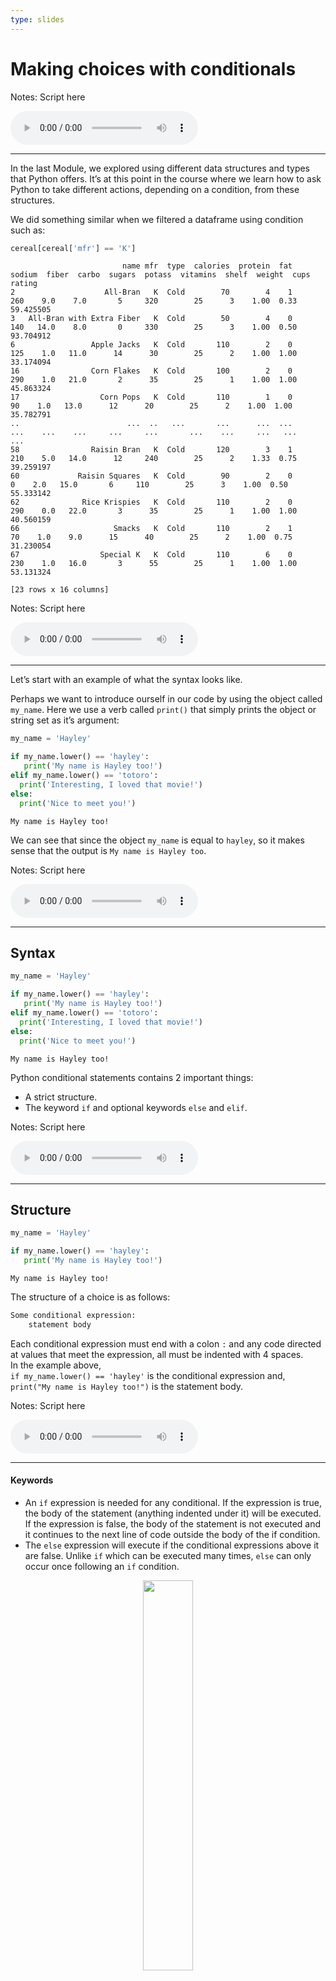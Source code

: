 ```yaml
---
type: slides
---
```


# Making choices with conditionals

Notes: Script here

<html>

<audio controls >

<source src="/placeholder_audio.mp3" />

</audio>

</html>

---

In the last Module, we explored using different data structures and
types that Python offers. It’s at this point in the course where we
learn how to ask Python to take different actions, depending on a
condition, from these structures.

We did something similar when we filtered a dataframe using condition
such as:

``` python
cereal[cereal['mfr'] == 'K']
```

```out
                         name mfr  type  calories  protein  fat  sodium  fiber  carbo  sugars  potass  vitamins  shelf  weight  cups     rating
2                    All-Bran   K  Cold        70        4    1     260    9.0    7.0       5     320        25      3    1.00  0.33  59.425505
3   All-Bran with Extra Fiber   K  Cold        50        4    0     140   14.0    8.0       0     330        25      3    1.00  0.50  93.704912
6                 Apple Jacks   K  Cold       110        2    0     125    1.0   11.0      14      30        25      2    1.00  1.00  33.174094
16                Corn Flakes   K  Cold       100        2    0     290    1.0   21.0       2      35        25      1    1.00  1.00  45.863324
17                  Corn Pops   K  Cold       110        1    0      90    1.0   13.0      12      20        25      2    1.00  1.00  35.782791
..                        ...  ..   ...       ...      ...  ...     ...    ...    ...     ...     ...       ...    ...     ...   ...        ...
58                Raisin Bran   K  Cold       120        3    1     210    5.0   14.0      12     240        25      2    1.33  0.75  39.259197
60             Raisin Squares   K  Cold        90        2    0       0    2.0   15.0       6     110        25      3    1.00  0.50  55.333142
62              Rice Krispies   K  Cold       110        2    0     290    0.0   22.0       3      35        25      1    1.00  1.00  40.560159
66                     Smacks   K  Cold       110        2    1      70    1.0    9.0      15      40        25      2    1.00  0.75  31.230054
67                  Special K   K  Cold       110        6    0     230    1.0   16.0       3      55        25      1    1.00  1.00  53.131324

[23 rows x 16 columns]
```

Notes: Script here

<html>

<audio controls >

<source src="/placeholder_audio.mp3" />

</audio>

</html>

---

Let’s start with an example of what the syntax looks like.

Perhaps we want to introduce ourself in our code by using the object
called `my_name`. Here we use a verb called `print()` that simply prints
the object or string set as it’s argument:

``` python
my_name = 'Hayley' 

if my_name.lower() == 'hayley':
   print('My name is Hayley too!')
elif my_name.lower() == 'totoro':
  print('Interesting, I loved that movie!')
else:
  print('Nice to meet you!')
```

```out
My name is Hayley too!
```

We can see that since the object `my_name` is equal to `hayley`, so it
makes sense that the output is `My name is Hayley too`.

Notes: Script here

<html>

<audio controls >

<source src="/placeholder_audio.mp3" />

</audio>

</html>

---

## Syntax

``` python
my_name = 'Hayley' 

if my_name.lower() == 'hayley':
   print('My name is Hayley too!')
elif my_name.lower() == 'totoro':
  print('Interesting, I loved that movie!')
else:
  print('Nice to meet you!')
```

```out
My name is Hayley too!
```

Python conditional statements contains 2 important things:

  - A strict structure.
  - The keyword `if` and optional keywords `else` and `elif`.

Notes: Script here

<html>

<audio controls >

<source src="/placeholder_audio.mp3" />

</audio>

</html>

---

## Structure

``` python
my_name = 'Hayley' 

if my_name.lower() == 'hayley':
   print('My name is Hayley too!')
```

```out
My name is Hayley too!
```

The structure of a choice is as follows:

``` python
Some conditional expression:
    statement body 
```

Each conditional expression must end with a colon `:` and any code
directed at values that meet the expression, all must be indented with 4
spaces.  
In the example above,  
`if my_name.lower() == 'hayley'` is the conditional expression and,  
`print("My name is Hayley too!")` is the statement body.

Notes: Script here

<html>

<audio controls >

<source src="/placeholder_audio.mp3" />

</audio>

</html>

---

#### Keywords

  - An `if` expression is needed for any conditional. If the expression
    is true, the body of the statement (anything indented under it) will
    be executed. If the expression is false, the body of the statement
    is not executed and it continues to the next line of code outside
    the body of the if condition.  
  - The `else` expression will execute if the conditional expressions
    above it are false. Unlike `if` which can be executed many times,
    `else` can only occur once following an `if` condition.

<center>

<img src='/module5/ifelse.png' width="40%">

</center>

Notes: Script here

<html>

<audio controls >

<source src="/placeholder_audio.mp3" />

</audio>

</html>

---

`else` statements are optional. If you don’t want to assign a default
value, the code will still work without one.

``` python
my_name = 'Hayley' 

if my_name.lower() == 'hayley':
   print('My name is Hayley too!')
```

```out
My name is Hayley too!
```

Notes: Script here

<html>

<audio controls >

<source src="/placeholder_audio.mp3" />

</audio>

</html>

---

  - `elif` stands for ***else if***. It allows us to check multiple
    conditions for true.
  - When the `elif` expression evaluates to true, then the body of the
    statement is executed, just like an `if` statement.
  - Unlike `else`, we can use as many `elif` statements in a decision
    process as we want.
  - `elif` statements **MUST** follow an `if` statement or an error will
    occur.

<!-- end list -->

``` python
my_name = 'Hayley' 

elif my_name.lower() == 'totoro':
    print("Interesting, I loved that movie!")
```

``` out
Error: invalid syntax (<string>, line 2)
```

Notes: Script here

<html>

<audio controls >

<source src="/placeholder_audio.mp3" />

</audio>

</html>

---

Let’s look at the example in the diagram below:

<center>

<img src='/module5/condition1.png' width="40%">

</center>

We can look at each `if` and `elif` condition as a filter. For an object
that is <b><font color="#ea92b9">pink</font></b> , the body of the `if`
statement will execute and not see any further conditions down the
funnel.  
For a <b><font color="#a4cff4">blue</font></b> object, the item will
have seen the `if` condition but because it did not result in a true
value, it continued down the funnel. Since the `elif` condition results
in a true statement, it will not proceed to the `else` condition’s
body.  
<b><font color="#53d3dc">Any other colour</font></b> will pass the 2
conditions and proceed to the default `else` statement’s body.

Notes: Script here

<html>

<audio controls >

<source src="/placeholder_audio.mp3" />

</audio>

</html>

---

## Order matters

The order we chose for the statement for the `if` and `elif` statements
is important and can result in different outputs. Let’s explore this in
the next example:

``` python
item = 12 

if item > 10:
    magnitude = 'greater than 10'
elif item > 20:
    magnitude = 'greater than 20'
else:
    magnitude = '10 or less'
 
magnitude
```

```out
'greater than 10'
```

In this case, our `item` value is greater than 10 so our first
condition, holds true. But let’s see what happens with an `item` value
of 22.

Notes: Script here

<html>

<audio controls >

<source src="/placeholder_audio.mp3" />

</audio>

</html>

---

``` python
item = 22 

if item > 10:
    magnitude = 'greater than 10'
elif item > 20:
    magnitude = 'greater than 20'
else:
    magnitude = '10 or less'
 
magnitude
```

```out
'greater than 10'
```

The item is taken out of the stream at the first `if` condition and so
it doesn’t get a chance to see the `elif` statement even though it would
result in a true value.

Notes: Script here

<html>

<audio controls >

<source src="/placeholder_audio.mp3" />

</audio>

</html>

---

<center>

<img src='/module5/condition2.png' width="50%">

</center>

Notes: Script here

<html>

<audio controls >

<source src="/placeholder_audio.mp3" />

</audio>

</html>

---

This can be fixed by rearranging the conditional statements:

``` python
item = 22 

if item > 20:
    magnitude = 'greater than 20'
elif item > 10:
    magnitude = 'greater than 10'
else:
    magnitude = '10 or less'
 
magnitude
```

```out
'greater than 20'
```

Now a value of 22 give the correct output, but what about a value of 12?

Notes: Script here

<html>

<audio controls >

<source src="/placeholder_audio.mp3" />

</audio>

</html>

---

``` python
item = 12 

if item > 20:
    magnitude = 'greater than 20'
elif item > 10:
    magnitude = 'greater than 10'
else:
    magnitude = '10 or less'
 
magnitude
```

```out
'greater than 10'
```

Since 12 doesn’t meet the first condition, it passes it, and moves onto
the second condition which it does meet.

Notes: Script here

<html>

<audio controls >

<source src="/placeholder_audio.mp3" />

</audio>

</html>

---

<center>

<img src='/module5/condition3.png' width="50%">

</center>

Notes: Script here

<html>

<audio controls >

<source src="/placeholder_audio.mp3" />

</audio>

</html>

---

## In line

In situation where we have only `if` and `else` statements, we have a
nice ability to put it all in a single line of code. We have a given
object, in this case we are using a list of words named `words`:

``` python
words = ['the', 'list', 'of', 'words']
```

The original conditional statements below checks if the list is longer
than 10 elements or not and gives it a `list_size` value.

``` python
if len(words) > 10:
    list_size = "long list"
else:
    list_size = "short list"
list_size
```

```out
'short list'
```

The 4 lines used for the conditional statements can be compressed into a
single one:

``` python
list_size = "long list" if len(words) > 10 else "short list"
list_size
```

```out
'short list'
```

Both syntaxes are acceptable depending on your preference.

Notes: Script here

<html>

<audio controls >

<source src="/placeholder_audio.mp3" />

</audio>

</html>

---

### Python Keyword “in”

Up to this point, we have been using equalities and inequalities for our
conditions, but we are not restricted to this. There are many different
keywords we can use in conditional statements but one that you may use
often is `in`.

We can use `in` to check if a certain value is contained in a list or
dictionary:

``` python
exercises = ['burpees', 'lunges', 'squats', 'curls', 'deadlifts']

if 'squats' in exercises:
  sore = True
else:
  sore = False
  
sore
```

```out
True
```

Notes: Script here

<html>

<audio controls >

<source src="/placeholder_audio.mp3" />

</audio>

</html>

---

# Let’s practice what we learned\!

Notes: Script here

<html>

<audio controls >

<source src="/placeholder_audio.mp3" />
